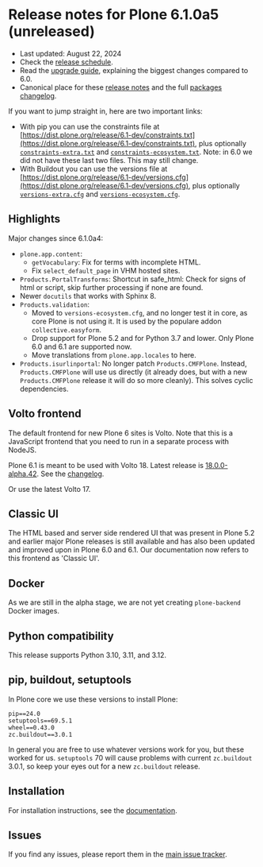 # Release notes for Plone 6.1.0a5 (unreleased)

* Last updated: August 22, 2024
* Check the [release schedule](https://plone.org/download/release-schedule).
* Read the [upgrade guide](https://6.docs.plone.org/backend/upgrading/version-specific-migration/upgrade-to-61.html), explaining the biggest changes compared to 6.0.
* Canonical place for these [release notes](https://dist.plone.org/release/6.1-dev/RELEASE-NOTES.md) and the full [packages changelog](https://dist.plone.org/release/6.1-dev/changelog.txt).

If you want to jump straight in, here are two important links:

* With pip you can use the constraints file at [https://dist.plone.org/release/6.1-dev/constraints.txt](https://dist.plone.org/release/6.1-dev/constraints.txt), plus optionally [`constraints-extra.txt`](https://dist.plone.org/release/6.1-dev/constraints-extra.txt) and [`constraints-ecosystem.txt`](https://dist.plone.org/release/6.1-dev/constraints-ecosystem.txt).  Note: in 6.0 we did not have these last two files.  This may still change.
* With Buildout you can use the versions file at [https://dist.plone.org/release/6.1-dev/versions.cfg](https://dist.plone.org/release/6.1-dev/versions.cfg), plus optionally [`versions-extra.cfg`](https://dist.plone.org/release/6.1-dev/versions-extra.cfg) and [`versions-ecosystem.cfg`](https://dist.plone.org/release/6.1-dev/versions-ecosystem.cfg).


## Highlights

Major changes since 6.1.0a4:

* `plone.app.content`:
  * `getVocabulary`: Fix for terms with incomplete HTML.
  * Fix `select_default_page` in VHM hosted sites.
* `Products.PortalTransforms`: Shortcut in safe_html: Check for signs of html or script, skip further processing if none are found.
* Newer `docutils` that works with Sphinx 8.
* `Products.validation`:
  * Moved to `versions-ecosystem.cfg`, and no longer test it in core, as core Plone is not using it.  It is used by the populare addon `collective.easyform`.
  * Drop support for Plone 5.2 and for Python 3.7 and lower.  Only Plone 6.0 and 6.1 are supported now.
  * Move translations from `plone.app.locales` to here.
* `Products.isurlinportal`: No longer patch `Products.CMFPlone`.  Instead, `Products.CMFPlone` will use us directly (it already does, but with a new `Products.CMFPlone` release it will do so more cleanly).  This solves cyclic dependencies.


## Volto frontend

The default frontend for new Plone 6 sites is Volto.
Note that this is a JavaScript frontend that you need to run in a separate process with NodeJS.

Plone 6.1 is meant to be used with Volto 18.
Latest release is [18.0.0-alpha.42](https://www.npmjs.com/package/@plone/volto/v/18.0.0-alpha.42).  See the [changelog](https://github.com/plone/volto/blob/18.0.0-alpha.42/CHANGELOG.md).

Or use the latest Volto 17.


## Classic UI

The HTML based and server side rendered UI that was present in Plone 5.2 and earlier major Plone releases is still available and has also been updated and improved upon in Plone 6.0 and 6.1.  Our documentation now refers to this frontend as 'Classic UI'.


## Docker

As we are still in the alpha stage, we are not yet creating `plone-backend` Docker images.


## Python compatibility

This release supports Python 3.10, 3.11, and 3.12.


## pip, buildout, setuptools

In Plone core we use these versions to install Plone:

```
pip==24.0
setuptools==69.5.1
wheel==0.43.0
zc.buildout==3.0.1
```

In general you are free to use whatever versions work for you, but these worked for us.
`setuptools` 70 will cause problems with current `zc.buildout` 3.0.1, so keep your eyes out for a new `zc.buildout` release.


## Installation

For installation instructions, see the [documentation](https://6.docs.plone.org/install/index.html).


## Issues

If you find any issues, please report them in the [main issue tracker](https://github.com/plone/Products.CMFPlone/issues).
